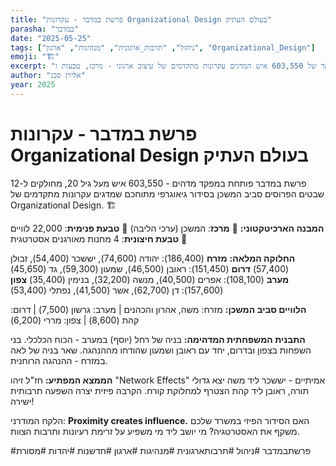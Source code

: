 ```yaml
---
title: "פרשת במדבר - עקרונות Organizational Design בעולם העתיק"
parasha: "במדבר"
date: "2025-05-25"
tags: ["ניהול", "תרבות_ארגונית", "מנהיגות", "ארגון", "Organizational_Design"]
emoji: "🏗️"
excerpt: "מפקד של 603,550 איש המדגים עקרונות מתקדמים של עיצוב ארגוני - מרכז, טבעות ו-Network Effects"
author: "אלירן סבג"
year: 2025
---
```


# פרשת במדבר - עקרונות Organizational Design בעולם העתיק

פרשת במדבר פותחת במפקד מדהים - 603,550 איש מעל גיל 20, מחולקים ל-12 שבטים הפרוסים סביב המשכן בסידור גיאוגרפי מתוחכם שמדגים עקרונות מתקדמים של Organizational Design. 🏗️

**המבנה הארכיטקטוני:**
🔹 **מרכז**: המשכן (ערכי הליבה)
🔹 **טבעת פנימית**: 22,000 לוויים 
🔹 **טבעת חיצונית**: 4 מחנות מאורגנים אסטרטגית

**החלוקה המלאה:**
**מזרח** (186,400): יהודה (74,600), יששכר (54,400), זבולן (57,400)
**דרום** (151,450): ראובן (46,500), שמעון (59,300), גד (45,650)  
**מערב** (108,100): אפרים (40,500), מנשה (32,200), בנימין (35,400)
**צפון** (157,600): דן (62,700), אשר (41,500), נפתלי (53,400)

**הלוויים סביב המשכן:**
מזרח: משה, אהרון והכהנים | מערב: גרשון (7,500) | דרום: קהת (8,600) | צפון: מררי (6,200)

**התבנית המשפחתית המדהימה:**
בניה של רחל (יוסף) במערב - הכוח הכלכלי. בני השפחות בצפון ובדרום, יחד עם ראובן ושמעון שהודחו מההנהגה. שאר בניה של לאה במזרח - ההנהגה הרוחנית.

**הממצא המפתיע:** 
חז"ל זיהו "Network Effects" אמיתיים - יששכר ליד משה יצא גדולי תורה, ראובן ליד קהת הצטרף למחלוקת קורח. הקרבה פיזית יצרה השפעה תרבותית ישירה!

הלקח המודרני: **Proximity creates influence.** האם הסידור הפיזי במשרד שלכם משקף את האסטרטגיה? מי יושב ליד מי משפיע על זרימת רעיונות ותרבות הצוות.

#פרשתבמדבר #ניהול #תרבותארגונית #מנהיגות #ארגון #חדשנות #יהדות #מסורת
